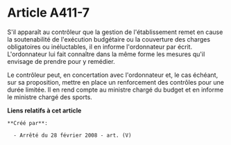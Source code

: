 # Article A411-7

S'il apparaît au contrôleur que la gestion de l'établissement remet en cause la soutenabilité de l'exécution budgétaire ou la
couverture des charges obligatoires ou inéluctables, il en informe l'ordonnateur par écrit. L'ordonnateur lui fait connaître
dans la même forme les mesures qu'il envisage de prendre pour y remédier.

Le contrôleur peut, en concertation avec l'ordonnateur et, le cas échéant, sur sa proposition, mettre en place un
renforcement des contrôles pour une durée limitée. Il en rend compte au ministre chargé du budget et en informe le ministre
chargé des sports.

**Liens relatifs à cet article**

	**Créé par**:

	  - Arrêté du 28 février 2008 - art. (V)
